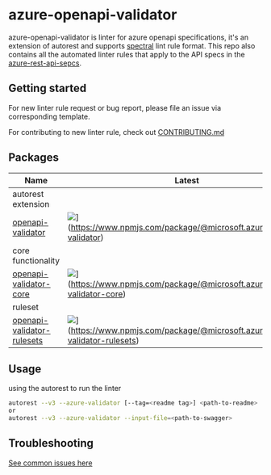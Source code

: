 # azure-openapi-validator

azure-openapi-validator is linter for azure openapi specifications, it's an extension of autorest and supports [spectral](https://github.com/stoplightio/spectral) lint rule format.
This repo also contains all the automated linter rules that apply to the API specs in the [azure-rest-api-sepcs](https://github.com/Azure/azure-rest-api-specs).

## Getting started

For new linter rule request or bug report, please file an issue via corresponding template.

For contributing to new linter rule, check out [CONTRIBUTING.md](./CONTRIBUTING.md)

## Packages

| Name                                            | Latest                                                                                                                             |
| ----------------------------------------------- |---------------------------------------------------------------------------------------------------------------------------------- |
| autorest extension
|[openapi-validator][openapi-validator-src]| ![](https://img.shields.io/npm/v/@microsoft.azure/openapi-validator)](https://www.npmjs.com/package/@microsoft.azure/openapi-validator) |
| core functionality
|[openapi-validator-core][openapi-validator-core-src] |![](https://img.shields.io/npm/v/@microsoft.azure/openapi-validator-core)](https://www.npmjs.com/package/@microsoft.azure/openapi-validator-core) |
| ruleset
|[openapi-validator-rulesets][openapi-validator-rulesets-src]|![](https://img.shields.io/npm/v/@microsoft.azure/openapi-validator-rulsets)](https://www.npmjs.com/package/@microsoft.azure/openapi-validator-rulesets) |

[openapi-validator-src]: packages/packages/azure-openapi-validator/autorest
[openapi-validator-core-src]: packages/azure-openapi-validator/core
[openapi-validator-rulesets-src]: packages/rulesets

## Usage

using the autorest to run the linter

```bash
autorest --v3 --azure-validator [--tag=<readme tag>] <path-to-readme>
or
autorest --v3 --azure-validator --input-file=<path-to-swagger>
```

## Troubleshooting

[See common issues here](./troubleshooting.md)
